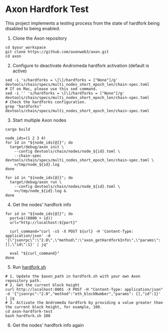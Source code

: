 # Axon Hardfork Test

This project implements a testing process from the state of hardfork being disabled to being enabled.

1. Clone the Axon repository
```shell
cd $your_workspace
git clone https://github.com/axonweb3/axon.git
cd axon
```
2. Configure to deactivate Andromeda hardfork activation (default is active)
```shell
sed -i 's/hardforks = \[\]/hardforks = ["None"]/g' devtools/chain/specs/multi_nodes_short_epoch_len/chain-spec.toml
# If on Mac, please use this sed command.
sed -i '' 's/hardforks = \[\]/hardforks = ["None"]/g' devtools/chain/specs/multi_nodes_short_epoch_len/chain-spec.toml
# Check the hardforks configuration.
grep "hardforks" devtools/chain/specs/multi_nodes_short_epoch_len/chain-spec.toml
```
3. Start multiple Axon nodes
```shell
cargo build

node_ids=(1 2 3 4)
for id in "${node_ids[@]}"; do
  target/debug/axon init \
    --config devtools/chain/nodes/node_${id}.toml \
    --chain-spec devtools/chain/specs/multi_nodes_short_epoch_len/chain-spec.toml \
    >/tmp/node_${id}.log
done

for id in "${node_ids[@]}"; do
  target/debug/axon run \
    --config devtools/chain/nodes/node_${id}.toml \
    >>/tmp/node_${id}.log &
done
```
4. Get the nodes' hardfork info
```shell
for id in "${node_ids[@]}"; do
  port=$((8000 + id))
  url="http://localhost:${port}"

  curl_command="curl -sS -X POST ${url} -H 'Content-Type: application/json' -d '{\"jsonrpc\":\"2.0\",\"method\":\"axon_getHardforkInfo\",\"params\":[],\"id\":1}' | jq"

  eval "${curl_command}"
done
```

5. Run [hardfork.sh](https://github.com/sunchengzhu/axon-hardfork-test/blob/master/hardfork.sh)
```shell
# 1. Update the $axon_path in hardfork.sh with your own Axon repository path.
# 2. Get the current block height
curl http://localhost:8001 -X POST -H "Content-Type: application/json" -d '{"jsonrpc":"2.0","method":"eth_blockNumber","params": [],"id":1}' | jq
# 3. Activate the Andromeda hardfork by providing a value greater than the current block height, for example, 100.
cd axon-hardfork-test
bash hardfork.sh 100
```
6. Get the nodes' hardfork info again
